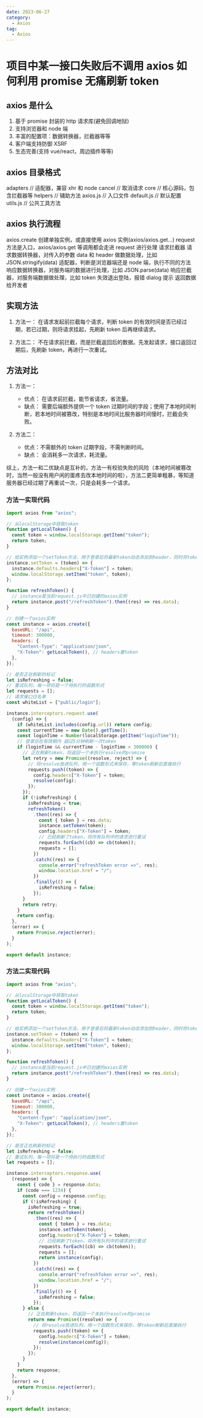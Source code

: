 ```yaml
---
date: 2023-06-27
category:
  - Axios
tag:
  - Axios
---
```


# 项目中某一接口失败后不调用 axios 如何利用 promise 无痛刷新 token

## axios 是什么

1. 基于 promise 封装的 http 请求库(避免回调地狱)
2. 支持浏览器和 node 端
3. 丰富的配置项：数据转换器，拦截器等等
4. 客户端支持防御 XSRF
5. 生态完善(支持 vue/react，周边插件等等)

<!-- more -->

## axios 目录格式

adapters // 适配器，兼容 xhr 和 node
cancel // 取消请求
core // 核心源码，包含拦截器等
helpers // 辅助方法
axios.js // 入口文件
default.js // 默认配置
utils.js // 公共工具方法

## axios 执行流程

axios.create 创建单独实例，或直接使用 axios 实例(axios/axios.get…)
request 方法是入口，axios/axios.get 等调用都会走进 request 进行处理
请求拦截器
请求数据转换器，对传入的参数 data 和 header 做数据处理，比如 JSON.stringify(data)
适配器，判断是浏览器端还是 node 端，执行不同的方法
响应数据转换器，对服务端的数据进行处理，比如 JSON.parse(data)
响应拦截器，对服务端数据做处理，比如 token 失效退出登陆，报错 dialog 提示
返回数据给开发者

## 实现方法

1. 方法一：
   在请求发起前拦截每个请求，判断 token 的有效时间是否已经过期，若已过期，则将请求挂起，先刷新 token 后再继续请求。

2. 方法二：
   不在请求前拦截，而是拦截返回后的数据。先发起请求，接口返回过期后，先刷新 token，再进行一次重试。

## 方法对比

1. 方法一：
   - 优点： 在请求前拦截，能节省请求，省流量。
   - 缺点： 需要后端额外提供一个 token 过期时间的字段；使用了本地时间判断，若本地时间被篡改，特别是本地时间比服务器时间慢时，拦截会失败。
2. 方法二：

   - 优点：不需额外的 token 过期字段，不需判断时间。
   - 缺点： 会消耗多一次请求，耗流量。

综上，方法一和二优缺点是互补的，方法一有校验失败的风险（本地时间被篡改时，当然一般没有用户闲的蛋疼去改本地时间的啦），方法二更简单粗暴，等知道服务器已经过期了再重试一次，只是会耗多一个请求。

### 方法一实现代码

```js
import axios from "axios";

// 从localStorage中获取token
function getLocalToken() {
  const token = window.localStorage.getItem("token");
  return token;
}

// 给实例添加一个setToken方法，用于登录后将最新token动态添加到header，同时将token保存在localStorage中
instance.setToken = (token) => {
  instance.defaults.headers["X-Token"] = token;
  window.localStorage.setItem("token", token);
};

function refreshToken() {
  // instance是当前request.js中已创建的axios实例
  return instance.post("/refreshToken").then((res) => res.data);
}

// 创建一个axios实例
const instance = axios.create({
  baseURL: "/api",
  timeout: 300000,
  headers: {
    "Content-Type": "application/json",
    "X-Token": getLocalToken(), // headers塞token
  },
});

// 是否正在刷新的标记
let isRefreshing = false;
// 重试队列，每一项将是一个待执行的函数形式
let requests = [];
// 请求接口白名单
const whiteList = ["public/login"];

instance.interceptors.request.use(
  (config) => {
    if (whiteList.includes(config.url)) return config;
    const currentTime = new Date().getTime();
    const loginTime = Number(localStorage.getItem("loginTime"));
    // 登录后在有效期内 超过5分钟刷新一次token
    if (loginTime && currentTime - loginTime > 300000) {
      // 正在刷新token，将返回一个未执行resolve的promise
      let retry = new Promise((resolve, reject) => {
        // 将resolve放进队列，用一个函数形式来保存，等token刷新后直接执行
        requests.push((token) => {
          config.headers["X-Token"] = token;
          resolve(config);
        });
      });
      if (!isRefreshing) {
        isRefreshing = true;
        refreshToken()
          .then((res) => {
            const { token } = res.data;
            instance.setToken(token);
            config.headers["X-Token"] = token;
            // 已经刷新了token，将所有队列中的请求进行重试
            requests.forEach((cb) => cb(token));
            requests = [];
          })
          .catch((res) => {
            console.error("refreshToken error =>", res);
            window.location.href = "/";
          })
          .finally(() => {
            isRefreshing = false;
          });
      }
      return retry;
    }
    return config;
  },
  (error) => {
    return Promise.reject(error);
  }
);

export default instance;
```

### 方法二实现代码

```js
import axios from "axios";

// 从localStorage中获取token
function getLocalToken() {
  const token = window.localStorage.getItem("token");
  return token;
}

// 给实例添加一个setToken方法，用于登录后将最新token动态添加到header，同时将token保存在localStorage中
instance.setToken = (token) => {
  instance.defaults.headers["X-Token"] = token;
  window.localStorage.setItem("token", token);
};

function refreshToken() {
  // instance是当前request.js中已创建的axios实例
  return instance.post("/refreshToken").then((res) => res.data);
}

// 创建一个axios实例
const instance = axios.create({
  baseURL: "/api",
  timeout: 300000,
  headers: {
    "Content-Type": "application/json",
    "X-Token": getLocalToken(), // headers塞token
  },
});

// 是否正在刷新的标记
let isRefreshing = false;
// 重试队列，每一项将是一个待执行的函数形式
let requests = [];

instance.interceptors.response.use(
  (response) => {
    const { code } = response.data;
    if (code === 1234) {
      const config = response.config;
      if (!isRefreshing) {
        isRefreshing = true;
        return refreshToken()
          .then((res) => {
            const { token } = res.data;
            instance.setToken(token);
            config.headers["X-Token"] = token;
            // 已经刷新了token，将所有队列中的请求进行重试
            requests.forEach((cb) => cb(token));
            requests = [];
            return instance(config);
          })
          .catch((res) => {
            console.error("refreshToken error =>", res);
            window.location.href = "/";
          })
          .finally(() => {
            isRefreshing = false;
          });
      } else {
        // 正在刷新token，将返回一个未执行resolve的promise
        return new Promise((resolve) => {
          // 将resolve放进队列，用一个函数形式来保存，等token刷新后直接执行
          requests.push((token) => {
            config.headers["X-Token"] = token;
            resolve(instance(config));
          });
        });
      }
    }
    return response;
  },
  (error) => {
    return Promise.reject(error);
  }
);

export default instance;
```
